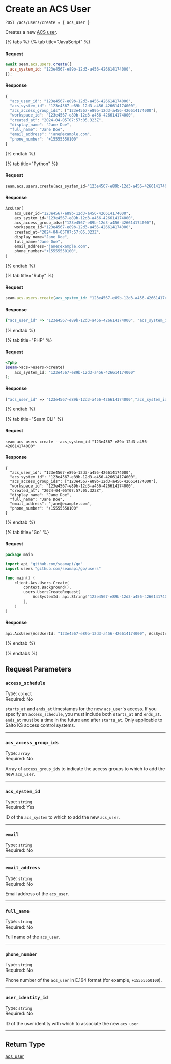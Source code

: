 # Create an ACS User

```
POST /acs/users/create ⇒ { acs_user }
```

Creates a new [ACS user](https://docs.seam.co/latest/capability-guides/access-systems/user-management).

{% tabs %}
{% tab title="JavaScript" %}
#### Request

```javascript
await seam.acs.users.create({
  acs_system_id: "123e4567-e89b-12d3-a456-426614174000",
});
```

#### Response

```javascript
{
  "acs_user_id": "123e4567-e89b-12d3-a456-426614174000",
  "acs_system_id": "123e4567-e89b-12d3-a456-426614174000",
  "acs_access_group_ids": ["123e4567-e89b-12d3-a456-426614174000"],
  "workspace_id": "123e4567-e89b-12d3-a456-426614174000",
  "created_at": "2024-04-05T07:57:05.323Z",
  "display_name": "Jane Doe",
  "full_name": "Jane Doe",
  "email_address": "jane@example.com",
  "phone_number": "+15555550100"
}
```
{% endtab %}

{% tab title="Python" %}
#### Request

```python
seam.acs.users.create(acs_system_id="123e4567-e89b-12d3-a456-426614174000")
```

#### Response

```python
AcsUser(
    acs_user_id="123e4567-e89b-12d3-a456-426614174000",
    acs_system_id="123e4567-e89b-12d3-a456-426614174000",
    acs_access_group_ids=["123e4567-e89b-12d3-a456-426614174000"],
    workspace_id="123e4567-e89b-12d3-a456-426614174000",
    created_at="2024-04-05T07:57:05.323Z",
    display_name="Jane Doe",
    full_name="Jane Doe",
    email_address="jane@example.com",
    phone_number="+15555550100",
)
```
{% endtab %}

{% tab title="Ruby" %}
#### Request

```ruby
seam.acs.users.create(acs_system_id: "123e4567-e89b-12d3-a456-426614174000")
```

#### Response

```ruby
{"acs_user_id" => "123e4567-e89b-12d3-a456-426614174000", "acs_system_id" => "123e4567-e89b-12d3-a456-426614174000", "acs_access_group_ids" => ["123e4567-e89b-12d3-a456-426614174000"], "workspace_id" => "123e4567-e89b-12d3-a456-426614174000", "created_at" => "2024-04-05T07:57:05.323Z", "display_name" => "Jane Doe", "full_name" => "Jane Doe", "email_address" => "jane@example.com", "phone_number" => "+15555550100"}
```
{% endtab %}

{% tab title="PHP" %}
#### Request

```php
<?php
$seam->acs->users->create(
    acs_system_id: "123e4567-e89b-12d3-a456-426614174000"
);
```

#### Response

```php
["acs_user_id" => "123e4567-e89b-12d3-a456-426614174000","acs_system_id" => "123e4567-e89b-12d3-a456-426614174000","acs_access_group_ids" => ["123e4567-e89b-12d3-a456-426614174000"],"workspace_id" => "123e4567-e89b-12d3-a456-426614174000","created_at" => "2024-04-05T07:57:05.323Z","display_name" => "Jane Doe","full_name" => "Jane Doe","email_address" => "jane@example.com","phone_number" => "+15555550100"]
```
{% endtab %}

{% tab title="Seam CLI" %}
#### Request

```seam_cli
seam acs users create --acs_system_id "123e4567-e89b-12d3-a456-426614174000"
```

#### Response

```seam_cli
{
  "acs_user_id": "123e4567-e89b-12d3-a456-426614174000",
  "acs_system_id": "123e4567-e89b-12d3-a456-426614174000",
  "acs_access_group_ids": ["123e4567-e89b-12d3-a456-426614174000"],
  "workspace_id": "123e4567-e89b-12d3-a456-426614174000",
  "created_at": "2024-04-05T07:57:05.323Z",
  "display_name": "Jane Doe",
  "full_name": "Jane Doe",
  "email_address": "jane@example.com",
  "phone_number": "+15555550100"
}
```
{% endtab %}

{% tab title="Go" %}
#### Request

```go
package main

import api "github.com/seamapi/go"
import users "github.com/seamapi/go/users"

func main() {
	client.Acs.Users.Create(
		context.Background(),
		users.UsersCreateRequest{
			AcsSystemId: api.String("123e4567-e89b-12d3-a456-426614174000"),
		},
	)
}
```

#### Response

```go
api.AcsUser{AcsUserId: "123e4567-e89b-12d3-a456-426614174000", AcsSystemId: "123e4567-e89b-12d3-a456-426614174000", AcsAccessGroupIds: []string{"123e4567-e89b-12d3-a456-426614174000"}, WorkspaceId: "123e4567-e89b-12d3-a456-426614174000", CreatedAt: "2024-04-05T07:57:05.323Z", DisplayName: "Jane Doe", FullName: "Jane Doe", EmailAddress: "jane@example.com", PhoneNumber: "+15555550100"}
```
{% endtab %}

{% endtabs %}

## Request Parameters

### `access_schedule`

Type: `object`\
Required: No

`starts_at` and `ends_at` timestamps for the new `acs_user`'s access. If you specify an `access_schedule`, you must include both `starts_at` and `ends_at`. `ends_at` must be a time in the future and after `starts_at`. Only applicable to Salto KS access control systems.

***

### `acs_access_group_ids`

Type: `array`\
Required: No

Array of `access_group_id`s to indicate the access groups to which to add the new `acs_user`.

***

### `acs_system_id`

Type: `string`\
Required: Yes

ID of the `acs_system` to which to add the new `acs_user`.

***

### `email`

Type: `string`\
Required: No



***

### `email_address`

Type: `string`\
Required: No

Email address of the `acs_user`.

***

### `full_name`

Type: `string`\
Required: No

Full name of the `acs_user`.

***

### `phone_number`

Type: `string`\
Required: No

Phone number of the `acs_user` in E.164 format (for example, `+15555550100`).

***

### `user_identity_id`

Type: `string`\
Required: No

ID of the user identity with which to associate the new `acs_user`.

***

## Return Type

[acs\_user](./)
